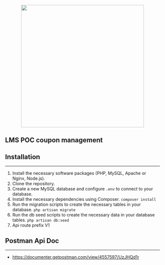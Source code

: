 <p align="center"><a href="https://laravel.com" target="_blank"><img src="https://raw.githubusercontent.com/laravel/art/master/logo-lockup/5%20SVG/2%20CMYK/1%20Full%20Color/laravel-logolockup-cmyk-red.svg" width="400"></a></p>

## LMS POC coupon management 


## Installation
- - - -
1. Install the necessary software packages (PHP, MySQL, Apache or Nginx, Node.js).
2. Clone the repository.
3. Create a new MySQL database and configure `.env` to connect to your database.
4. Install the necessary dependencies using Composer. `composer install`
5. Run the migration scripts to create the necessary tables in your database. `php artisan migrate`
6. Run the db seed scripts to create the necessary data in your database tables. `php artisan db:seed`
7. Api route prefix V1

## Postman Api Doc
- - - -
* https://documenter.getpostman.com/view/4557597/UzJHQd1r
